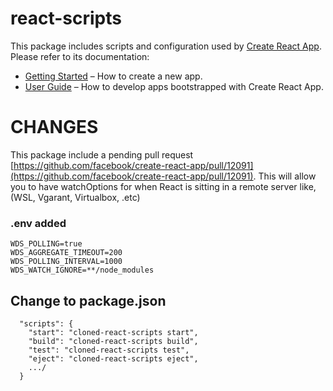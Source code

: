 # react-scripts

This package includes scripts and configuration used by [Create React App](https://github.com/facebook/create-react-app).<br>
Please refer to its documentation:

- [Getting Started](https://facebook.github.io/create-react-app/docs/getting-started) – How to create a new app.
- [User Guide](https://facebook.github.io/create-react-app/) – How to develop apps bootstrapped with Create React App.


# CHANGES

This package include a pending pull request [https://github.com/facebook/create-react-app/pull/12091](https://github.com/facebook/create-react-app/pull/12091). This will allow you to have watchOptions for when React is sitting in a remote server like, (WSL, Vgarant, Virtualbox, .etc)

### .env added
```
WDS_POLLING=true
WDS_AGGREGATE_TIMEOUT=200
WDS_POLLING_INTERVAL=1000
WDS_WATCH_IGNORE=**/node_modules
```
## Change to package.json

```
  "scripts": {
    "start": "cloned-react-scripts start",
    "build": "cloned-react-scripts build",
    "test": "cloned-react-scripts test",
    "eject": "cloned-react-scripts eject",
    .../
  }
```